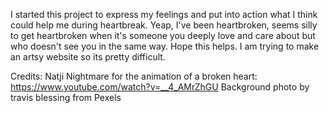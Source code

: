I started this project to express my feelings and put into action what I think could help me during heartbreak. Yeap, I've been heartbroken, seems silly to get heartbroken when it's someone you deeply love and care about but who doesn't see you in the same way. Hope this helps. I am trying to make an artsy website so its pretty difficult.

Credits:
Natji Nightmare for the animation of a broken heart: https://www.youtube.com/watch?v=__4_AMrZhGU
Background photo by travis blessing from Pexels
